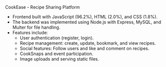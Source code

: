CookEase - Recipe Sharing Platform

- Frontend built with JavaScript (96.2%), HTML (2.0%), and CSS (1.8%).
- The backend was implemented using Node.js with Express, MySQL, and Multer for file handling.
- Features include:
  - User authentication (register, login).
  - Recipe management: create, update, bookmark, and view recipes.
  - Social features: Follow users and like and comment on recipes.
  - CookSnaps and event participation.
  - Image uploads and serving static files.

